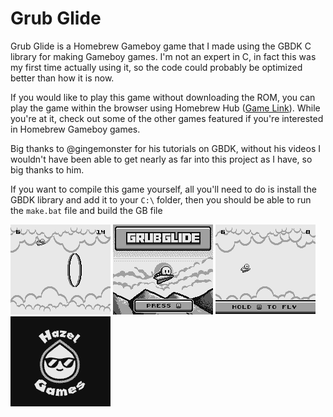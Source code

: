 # Grub Glide

Grub Glide is a Homebrew Gameboy game that I made using the GBDK C library for making Gameboy games. I'm not an expert in C, in fact this was my first time actually using it, so the code could probably be optimized better than how it is now.

If you would like to play this game without downloading the ROM, you can play the game within the browser using Homebrew Hub ([Game Link](https://gbhh.avivace.com/game/grub-glide)). While you're at it, check out some of the other games featured if you're interested in Homebrew Gameboy games.

Big thanks to @gingemonster for his tutorials on GBDK, without his videos I wouldn't have been able to get nearly as far into this project as I have, so big thanks to him.

If you want to compile this game yourself, all you'll need to do is install the GBDK library and add it to your `C:\` folder, then you should be able to run the `make.bat` file and build the GB file

![Gameplay](https://github.com/Exetric/GrubGlide/blob/main/Screenshots/playing.png?raw=true "Gameplay")
![Title](https://github.com/Exetric/GrubGlide/blob/main/Screenshots/title.png?raw=true "Title")
![Start](https://github.com/Exetric/GrubGlide/blob/main/Screenshots/start.png?raw=true "Start")
![Splash](https://github.com/Exetric/GrubGlide/blob/main/Screenshots/splash.png?raw=true "Splash")
